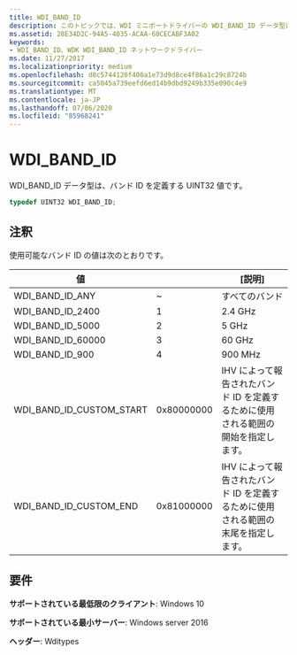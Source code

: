 ```yaml
---
title: WDI_BAND_ID
description: このトピックでは、WDI ミニポートドライバーの WDI_BAND_ID データ型について説明します。
ms.assetid: 28E34D2C-94A5-4035-ACAA-60CECABF3A02
keywords:
- WDI_BAND_ID、WDK WDI_BAND_ID ネットワークドライバー
ms.date: 11/27/2017
ms.localizationpriority: medium
ms.openlocfilehash: d8c5744120f400a1e73d9d8ce4f86a1c29c8724b
ms.sourcegitcommit: ca5045a739eefd6ed14b9dbd9249b335e090c4e9
ms.translationtype: MT
ms.contentlocale: ja-JP
ms.lasthandoff: 07/06/2020
ms.locfileid: "85968241"
---
```

# <a name="wdi_band_id"></a>WDI_BAND_ID

WDI_BAND_ID データ型は、バンド ID を定義する UINT32 値です。

```c++
typedef UINT32 WDI_BAND_ID;
```

## <a name="remarks"></a>注釈

使用可能なバンド ID の値は次のとおりです。

| 値 |   | [説明] |
| --- | --- | --- |
| WDI_BAND_ID_ANY | ~ | すべてのバンド |
| WDI_BAND_ID_2400 | 1 | 2.4 GHz |
| WDI_BAND_ID_5000 | 2 | 5 GHz |
| WDI_BAND_ID_60000 | 3 | 60 GHz |
| WDI_BAND_ID_900 | 4 | 900 MHz |
| WDI_BAND_ID_CUSTOM_START | 0x80000000 |IHV によって報告されたバンド ID を定義するために使用される範囲の開始を指定します。 |
| WDI_BAND_ID_CUSTOM_END | 0x81000000 | IHV によって報告されたバンド ID を定義するために使用される範囲の末尾を指定します。 |

## <a name="requirements"></a>要件

**サポートされている最低限のクライアント**: Windows 10

**サポートされている最小サーバー**: Windows server 2016

**ヘッダー**: Wditypes


